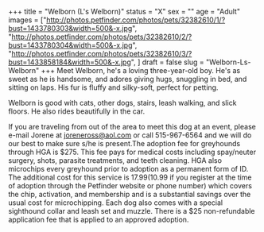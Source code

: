 +++
title = "Welborn (L's Welborn)"
status = "X"
sex = ""
age = "Adult"
images = ["http://photos.petfinder.com/photos/pets/32382610/1/?bust=1433780303&width=500&-x.jpg",
"http://photos.petfinder.com/photos/pets/32382610/2/?bust=1433780304&width=500&-x.jpg",
"http://photos.petfinder.com/photos/pets/32382610/3/?bust=1433858184&width=500&-x.jpg",
]
draft = false
slug = "Welborn-Ls-Welborn"
+++
Meet Welborn, he's a loving three-year-old boy. He's as sweet as he is handsome, and adores giving hugs, snuggling in bed, and sitting on laps. His fur is fluffy and silky-soft, perfect for petting.

Welborn is good with cats, other dogs, stairs, leash walking, and slick floors. He also rides beautifully in the car. 


If you are traveling from out of the area to meet this dog at an event, please e-mail Jorene at joreneross@aol.com or call 515-967-6564 and we will do our best to make sure s/he is present.The adoption fee for greyhounds through HGA is $275. This fee pays for medical costs including spay/neuter surgery, shots, parasite treatments, and teeth cleaning. HGA also microchips every greyhound prior to adoption as a permanent form of ID. The additional cost for this service is $17.99 ($10.99 if you register at the time of adoption through the Petfinder website or phone number) which covers the chip, activation, and membership and is a substantial savings over the usual cost for microchipping. Each dog also comes with a special sighthound collar and leash set and muzzle. There is a $25 non-refundable application fee that is applied to an approved adoption.
